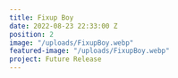 ```yaml
---
title: Fixup Boy
date: 2022-08-23 22:33:00 Z
position: 2
image: "/uploads/FixupBoy.webp"
featured-image: "/uploads/FixupBoy.webp"
project: Future Release
---
```


